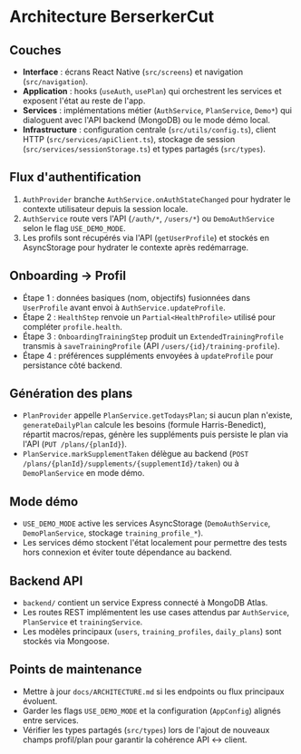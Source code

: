 # Architecture BerserkerCut

## Couches
- **Interface** : écrans React Native (`src/screens`) et navigation (`src/navigation`).
- **Application** : hooks (`useAuth`, `usePlan`) qui orchestrent les services et exposent l'état au reste de l'app.
- **Services** : implémentations métier (`AuthService`, `PlanService`, `Demo*`) qui dialoguent avec l'API backend (MongoDB) ou le mode démo local.
- **Infrastructure** : configuration centrale (`src/utils/config.ts`), client HTTP (`src/services/apiClient.ts`), stockage de session (`src/services/sessionStorage.ts`) et types partagés (`src/types`).

## Flux d'authentification
1. `AuthProvider` branche `AuthService.onAuthStateChanged` pour hydrater le contexte utilisateur depuis la session locale.
2. `AuthService` route vers l'API (`/auth/*`, `/users/*`) ou `DemoAuthService` selon le flag `USE_DEMO_MODE`.
3. Les profils sont récupérés via l'API (`getUserProfile`) et stockés en AsyncStorage pour hydrater le contexte après redémarrage.

## Onboarding → Profil
- Étape 1 : données basiques (nom, objectifs) fusionnées dans `UserProfile` avant envoi à `AuthService.updateProfile`.
- Étape 2 : `HealthStep` renvoie un `Partial<HealthProfile>` utilisé pour compléter `profile.health`.
- Étape 3 : `OnboardingTrainingStep` produit un `ExtendedTrainingProfile` transmis à `saveTrainingProfile` (API `/users/{id}/training-profile`).
- Étape 4 : préférences suppléments envoyées à `updateProfile` pour persistance côté backend.

## Génération des plans
- `PlanProvider` appelle `PlanService.getTodaysPlan`; si aucun plan n'existe, `generateDailyPlan` calcule les besoins (formule Harris-Benedict), répartit macros/repas, génère les suppléments puis persiste le plan via l'API (`PUT /plans/{planId}`).
- `PlanService.markSupplementTaken` délègue au backend (`POST /plans/{planId}/supplements/{supplementId}/taken`) ou à `DemoPlanService` en mode démo.

## Mode démo
- `USE_DEMO_MODE` active les services AsyncStorage (`DemoAuthService`, `DemoPlanService`, stockage `training_profile_*`).
- Les services démo stockent l'état localement pour permettre des tests hors connexion et éviter toute dépendance au backend.

## Backend API
- `backend/` contient un service Express connecté à MongoDB Atlas.
- Les routes REST implémentent les use cases attendus par `AuthService`, `PlanService` et `trainingService`.
- Les modèles principaux (`users`, `training_profiles`, `daily_plans`) sont stockés via Mongoose.

## Points de maintenance
- Mettre à jour `docs/ARCHITECTURE.md` si les endpoints ou flux principaux évoluent.
- Garder les flags `USE_DEMO_MODE` et la configuration (`AppConfig`) alignés entre services.
- Vérifier les types partagés (`src/types`) lors de l'ajout de nouveaux champs profil/plan pour garantir la cohérence API ↔ client.
